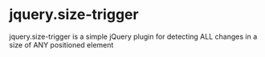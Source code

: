 jquery.size-trigger
===================

jquery.size-trigger is a simple jQuery plugin for detecting ALL changes in a size of ANY positioned element
